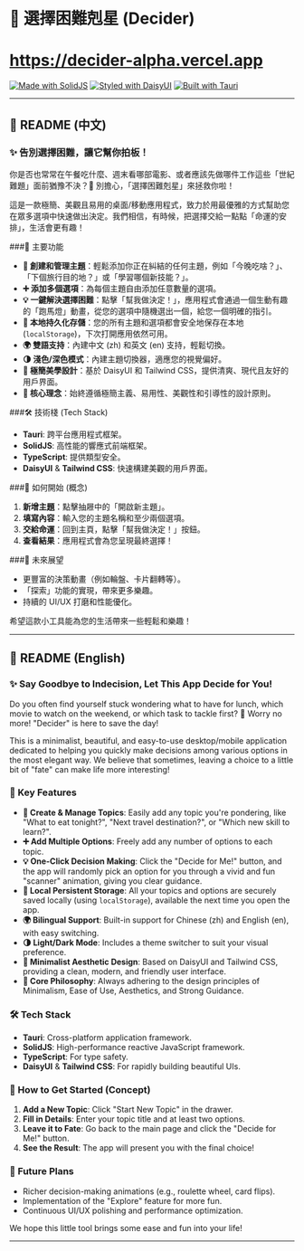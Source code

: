 # 🤔 選擇困難剋星 (Decider)
# https://decider-alpha.vercel.app

[![Made with SolidJS](https://img.shields.io/badge/Made%20with-SolidJS-blue?style=for-the-badge&logo=solid)](https://www.solidjs.com/) [![Styled with DaisyUI](https://img.shields.io/badge/Styled%20with-DaisyUI-purple?style=for-the-badge&logo=daisyui)](https://daisyui.com/) [![Built with Tauri](https://img.shields.io/badge/Built%20with-Tauri-yellow?style=for-the-badge&logo=tauri)](https://tauri.app/)

---

## 📖 README (中文)

### ✨ 告別選擇困難，讓它幫你拍板！

你是否也常常在午餐吃什麼、週末看哪部電影、或者應該先做哪件工作這些「世紀難題」面前猶豫不決？🤯 別擔心，「選擇困難剋星」來拯救你啦！

這是一款極簡、美觀且易用的桌面/移動應用程式，致力於用最優雅的方式幫助您在眾多選項中快速做出決定。我們相信，有時候，把選擇交給一點點「命運的安排」，生活會更有趣！

###🚀 主要功能

* **📝 創建和管理主題**：輕鬆添加你正在糾結的任何主題，例如「今晚吃啥？」、「下個旅行目的地？」或「學習哪個新技能？」。
* **➕ 添加多個選項**：為每個主題自由添加任意數量的選項。
* **💡 一鍵解決選擇困難**：點擊「幫我做決定！」，應用程式會通過一個生動有趣的「跑馬燈」動畫，從您的選項中隨機選出一個，給您一個明確的指引。
* **💾 本地持久化存儲**：您的所有主題和選項都會安全地保存在本地 (`localStorage`)，下次打開應用依然可用。
* **🌍 雙語支持**：內建中文 (zh) 和英文 (en) 支持，輕鬆切換。
* **🌗 淺色/深色模式**：內建主題切換器，適應您的視覺偏好。
* **🎨 極簡美學設計**：基於 DaisyUI 和 Tailwind CSS，提供清爽、現代且友好的用戶界面。
* **🎯 核心理念**：始終遵循極簡主義、易用性、美觀性和引導性的設計原則。

###🛠️ 技術棧 (Tech Stack)

* **Tauri**: 跨平台應用程式框架。
* **SolidJS**: 高性能的響應式前端框架。
* **TypeScript**: 提供類型安全。
* **DaisyUI** & **Tailwind CSS**: 快速構建美觀的用戶界面。

###🚀 如何開始 (概念)

1.  **新增主題**：點擊抽屜中的「開啟新主題」。
2.  **填寫內容**：輸入您的主題名稱和至少兩個選項。
3.  **交給命運**：回到主頁，點擊「幫我做決定！」按鈕。
4.  **查看結果**：應用程式會為您呈現最終選擇！

###🌟 未來展望

* 更豐富的決策動畫（例如輪盤、卡片翻轉等）。
* 「探索」功能的實現，帶來更多樂趣。
* 持續的 UI/UX 打磨和性能優化。

希望這款小工具能為您的生活帶來一些輕鬆和樂趣！

---

## 📖 README (English)

### ✨ Say Goodbye to Indecision, Let This App Decide for You!

Do you often find yourself stuck wondering what to have for lunch, which movie to watch on the weekend, or which task to tackle first? 🤯 Worry no more! "Decider" is here to save the day!

This is a minimalist, beautiful, and easy-to-use desktop/mobile application dedicated to helping you quickly make decisions among various options in the most elegant way. We believe that sometimes, leaving a choice to a little bit of "fate" can make life more interesting!

### 🚀 Key Features

* **📝 Create & Manage Topics**: Easily add any topic you're pondering, like "What to eat tonight?", "Next travel destination?", or "Which new skill to learn?".
* **➕ Add Multiple Options**: Freely add any number of options to each topic.
* **💡 One-Click Decision Making**: Click the "Decide for Me!" button, and the app will randomly pick an option for you through a vivid and fun "scanner" animation, giving you clear guidance.
* **💾 Local Persistent Storage**: All your topics and options are securely saved locally (using `localStorage`), available the next time you open the app.
* **🌍 Bilingual Support**: Built-in support for Chinese (zh) and English (en), with easy switching.
* **🌗 Light/Dark Mode**: Includes a theme switcher to suit your visual preference.
* **🎨 Minimalist Aesthetic Design**: Based on DaisyUI and Tailwind CSS, providing a clean, modern, and friendly user interface.
* **🎯 Core Philosophy**: Always adhering to the design principles of Minimalism, Ease of Use, Aesthetics, and Strong Guidance.

### 🛠️ Tech Stack

* **Tauri**: Cross-platform application framework.
* **SolidJS**: High-performance reactive JavaScript framework.
* **TypeScript**: For type safety.
* **DaisyUI** & **Tailwind CSS**: For rapidly building beautiful UIs.

### 🚀 How to Get Started (Concept)

1.  **Add a New Topic**: Click "Start New Topic" in the drawer.
2.  **Fill in Details**: Enter your topic title and at least two options.
3.  **Leave it to Fate**: Go back to the main page and click the "Decide for Me!" button.
4.  **See the Result**: The app will present you with the final choice!

### 🌟 Future Plans

* Richer decision-making animations (e.g., roulette wheel, card flips).
* Implementation of the "Explore" feature for more fun.
* Continuous UI/UX polishing and performance optimization.

We hope this little tool brings some ease and fun into your life!

---
